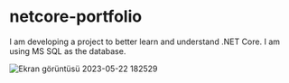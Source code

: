 # netcore-portfolio

I am developing a project to better learn and understand .NET Core. I am using MS SQL as the database.

![Ekran görüntüsü 2023-05-22 182529](https://github.com/ysarica/netcore-portfolio/assets/109359385/a2e27c29-dc82-416b-9df7-0d7f8b585fe2)
